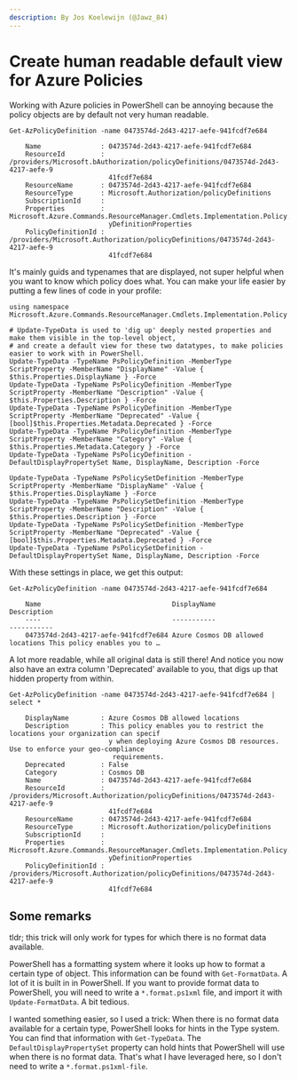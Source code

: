 ```yaml
---
description: By Jos Koelewijn (@Jawz_84)
---
```


# Create human readable default view for Azure Policies

Working with Azure policies in PowerShell can be annoying because the policy objects are by default not very human readable.

```text
Get-AzPolicyDefinition -name 0473574d-2d43-4217-aefe-941fcdf7e684
```

```text
    Name               : 0473574d-2d43-4217-aefe-941fcdf7e684
    ResourceId         : /providers/Microsoft.bAuthorization/policyDefinitions/0473574d-2d43-4217-aefe-9
                         41fcdf7e684
    ResourceName       : 0473574d-2d43-4217-aefe-941fcdf7e684
    ResourceType       : Microsoft.Authorization/policyDefinitions
    SubscriptionId     : 
    Properties         : Microsoft.Azure.Commands.ResourceManager.Cmdlets.Implementation.Policy.PsPolic
                         yDefinitionProperties
    PolicyDefinitionId : /providers/Microsoft.Authorization/policyDefinitions/0473574d-2d43-4217-aefe-9
                         41fcdf7e684
```

It's mainly guids and typenames that are displayed, not super helpful when you want to know which policy does what. You can make your life easier by putting a few lines of code in your profile:

```text
using namespace Microsoft.Azure.Commands.ResourceManager.Cmdlets.Implementation.Policy

# Update-TypeData is used to 'dig up' deeply nested properties and make them visible in the top-level object, 
# and create a default view for these two datatypes, to make policies easier to work with in PowerShell.
Update-TypeData -TypeName PsPolicyDefinition -MemberType ScriptProperty -MemberName "DisplayName" -Value { $this.Properties.DisplayName } -Force
Update-TypeData -TypeName PsPolicyDefinition -MemberType ScriptProperty -MemberName "Description" -Value { $this.Properties.Description } -Force
Update-TypeData -TypeName PsPolicyDefinition -MemberType ScriptProperty -MemberName "Deprecated" -Value { [bool]$this.Properties.Metadata.Deprecated } -Force
Update-TypeData -TypeName PsPolicyDefinition -MemberType ScriptProperty -MemberName "Category" -Value { $this.Properties.Metadata.Category } -Force
Update-TypeData -TypeName PsPolicyDefinition -DefaultDisplayPropertySet Name, DisplayName, Description -Force

Update-TypeData -TypeName PsPolicySetDefinition -MemberType ScriptProperty -MemberName "DisplayName" -Value { $this.Properties.DisplayName } -Force
Update-TypeData -TypeName PsPolicySetDefinition -MemberType ScriptProperty -MemberName "Description" -Value { $this.Properties.Description } -Force
Update-TypeData -TypeName PsPolicySetDefinition -MemberType ScriptProperty -MemberName "Deprecated" -Value { [bool]$this.Properties.Metadata.Deprecated } -Force
Update-TypeData -TypeName PsPolicySetDefinition -DefaultDisplayPropertySet Name, DisplayName, Description -Force
```

With these settings in place, we get this output:

```text
Get-AzPolicyDefinition -name 0473574d-2d43-4217-aefe-941fcdf7e684
```

```text
    Name                                 DisplayName                       Description
    ----                                 -----------                       -----------
    0473574d-2d43-4217-aefe-941fcdf7e684 Azure Cosmos DB allowed locations This policy enables you to …
```

A lot more readable, while all original data is still there! And notice you now also have an extra column 'Deprecated' available to you, that digs up that hidden property from within.

```text
Get-AzPolicyDefinition -name 0473574d-2d43-4217-aefe-941fcdf7e684 | select *
```

```text
    DisplayName        : Azure Cosmos DB allowed locations
    Description        : This policy enables you to restrict the locations your organization can specif
                         y when deploying Azure Cosmos DB resources. Use to enforce your geo-compliance
                          requirements.
    Deprecated         : False
    Category           : Cosmos DB
    Name               : 0473574d-2d43-4217-aefe-941fcdf7e684
    ResourceId         : /providers/Microsoft.Authorization/policyDefinitions/0473574d-2d43-4217-aefe-9
                         41fcdf7e684
    ResourceName       : 0473574d-2d43-4217-aefe-941fcdf7e684
    ResourceType       : Microsoft.Authorization/policyDefinitions
    SubscriptionId     : 
    Properties         : Microsoft.Azure.Commands.ResourceManager.Cmdlets.Implementation.Policy.PsPolic
                         yDefinitionProperties
    PolicyDefinitionId : /providers/Microsoft.Authorization/policyDefinitions/0473574d-2d43-4217-aefe-9
                         41fcdf7e684
```

## Some remarks

tldr; this trick will only work for types for which there is no format data available.

PowerShell has a formatting system where it looks up how to format a certain type of object. This information can be found with `Get-FormatData`. A lot of it is built in in PowerShell. If you want to provide format data to PowerShell, you will need to write a `*.format.ps1xml` file, and import it with `Update-FormatData`. A bit tedious.

I wanted something easier, so I used a trick: When there is no format data available for a certain type, PowerShell looks for hints in the Type system. You can find that information with `Get-TypeData`. The `DefaultDisplayPropertySet` property can hold hints that PowerShell will use when there is no format data. That's what I have leveraged here, so I don't need to write a `*.format.ps1xml-file`.

